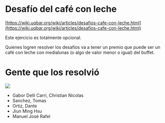 # Desafío del café con leche

[https://wiki.uqbar.org/wiki/articles/desafios-cafe-con-leche.html](https://wiki.uqbar.org/wiki/articles/desafios-cafe-con-leche.html)

Este ejercicio es totalmente opcional.

Quienes logren resolver los desafíos va a tener un premio que puede ser un café con leche con medialunas (o algo de valor menor o igual) del buffet.

# Gente que los resolvió

![](https://i.imgur.com/p2FKUPJ.png)

- Gabor Delli Carri, Christian Nicolas
- Sanchez, Tomas
- Ortiz, Dante
- Jiun Ming Hsu
- Manuel José Rafel
